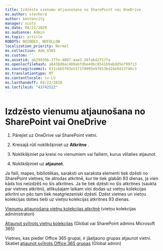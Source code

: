 ```yaml
---
title: Izdzēsto vienumu atjaunošana no SharePoint vai OneDrive
ms.author: stevhord
author: bentoncity
manager: scotv
ms.date: 04/21/2020
ms.audience: Admin
ms.topic: article
ROBOTS: NOINDEX, NOFOLLOW
localization_priority: Normal
ms.collection: Adm_O365
ms.custom: ''
ms.assetid: ab29939b-37fe-4007-aae3-26fa6d2f57fa
ms.openlocfilehash: a8438d6ac489abfdbe49bc8541b9abdd5e799713
ms.sourcegitcommit: 631cbb5f03e5371f0995e976536d24e9d13746c3
ms.translationtype: MT
ms.contentlocale: lv-LV
ms.lasthandoff: 04/22/2020
ms.locfileid: "43742522"
---
```

# <a name="restore-deleted-items-from-sharepoint-or-onedrive"></a>Izdzēsto vienumu atjaunošana no SharePoint vai OneDrive

1. Pārejiet uz OneDrive vai SharePoint vietni.
    
2. Kreisajā rūtī noklikšķiniet uz **Atkritne** . 
    
3. Noklikšķiniet pa kreisi no vienumiem vai failiem, kurus vēlaties atjaunot.
    
4. Noklikšķiniet uz **atjaunot**. 
    
Ja faili, mapes, bibliotēkas, saraksti un saraksta elementi tiek dzēsti no SharePoint vietnes, tie atrodas atkritnē, kur tie tiek glabāti 93 dienas, ja vien kāds tos neizdzēš no šīs atkritnes. Ja tie tiek dzēsti no šīs atkritnes (saukta par vietnes atkritni), atlikušajam laikam viņi dodas uz vietņu kolekcijas atkritni un pēc tam tiek neatgriezeniski dzēsti. Dzēst vietnes un vietņu kolekcijas doties tieši uz vietņu kolekcijas atkritnes 93 dienas.
  
[Vienumu atjaunošana vietņu kolekcijas atkritnē](https://go.microsoft.com/fwlink/?linkid=867800) (vietņu kolekcijas administratori) 
  
[Atjaunot svītrots vietņu kolekcijas](https://go.microsoft.com/fwlink/?linkid=867660) (Global vai SharePoint admins Microsoft 365) 
  
Vietnes, kas pieder Office 365 grupai, ir jāatjauno grupas atjaunot vietni. Skatiet [atjaunot svītrots Office 365 grupas](https://go.microsoft.com/fwlink/?linkid=867802) (Global admin) 
  

